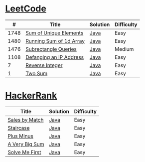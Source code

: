 # [LeetCode](https://leetcode.com/)

| # | Title | Solution | Difficulty |
|---| ----- | -------- | ---------- |
|1748|[Sum of Unique Elements](https://leetcode.com/problems/sum-of-unique-elements/) | [Java](https://github.com/MaksNazarenko/competitive-programming/tree/master/leetcode/java/com/maksnazarenko/sum_of_unique_elements)|Easy|
|1480|[Running Sum of 1d Array](https://leetcode.com/problems/running-sum-of-1d-array/) | [Java](https://github.com/MaksNazarenko/competitive-programming/tree/master/leetcode/java/com/maksnazarenko/running_sum_of_1d_array)|Easy|
|1476|[Subrectangle Queries](https://leetcode.com/problems/subrectangle-queries/) | [Java](https://github.com/MaksNazarenko/competitive-programming/tree/master/leetcode/java/com/maksnazarenko/subrectangle_queries)|Medium|
|1108|[Defanging an IP Address](https://leetcode.com/problems/defanging-an-ip-address/) | [Java](https://github.com/MaksNazarenko/competitive-programming/tree/master/leetcode/java/com/maksnazarenko/defanging_an_ip_address)|Easy|
|7|[Reverse Integer](https://leetcode.com/problems/reverse-integer/) | [Java](https://github.com/MaksNazarenko/competitive-programming/tree/master/leetcode/java/com/maksnazarenko/reverse_integer)|Easy|
|1|[Two Sum](https://leetcode.com/problems/two-sum/) | [Java](https://github.com/MaksNazarenko/competitive-programming/tree/master/leetcode/java/com/maksnazarenko/two_sum)|Easy|


# [HackerRank](https://www.hackerrank.com/)

| Title | Solution | Difficulty |
| ----- | -------- | ---------- |
|[Sales by Match](https://www.hackerrank.com/challenges/sock-merchant/problem) | [Java](https://github.com/MaksNazarenko/competitive-programming/tree/master/hackerrank/java/com/maksnazarenko/sales_by_match)|Easy|
|[Staircase](https://www.hackerrank.com/challenges/staircase/problem) | [Java](https://github.com/MaksNazarenko/competitive-programming/tree/master/hackerrank/java/com/maksnazarenko/staircase)|Easy|
|[Plus Minus](https://www.hackerrank.com/challenges/plus-minus/problem) | [Java](https://github.com/MaksNazarenko/competitive-programming/tree/master/hackerrank/java/com/maksnazarenko/plus_minus)|Easy|
|[A Very Big Sum](https://www.hackerrank.com/challenges/a-very-big-sum/problem) | [Java](https://github.com/MaksNazarenko/competitive-programming/tree/master/hackerrank/java/com/maksnazarenko/a_very_big_sum)|Easy|
|[Solve Me First](https://www.hackerrank.com/challenges/solve-me-first/problem) | [Java](https://github.com/MaksNazarenko/competitive-programming/tree/master/hackerrank/java/com/maksnazarenko/solve_me_first)|Easy|

